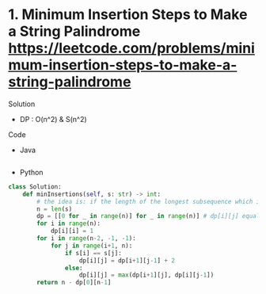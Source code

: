 # 1. Minimum Insertion Steps to Make a String Palindrome https://leetcode.com/problems/minimum-insertion-steps-to-make-a-string-palindrome

Solution

- DP : O(n^2) & S(n^2)

Code

- Java

```java

```

- Python

```python
class Solution:
    def minInsertions(self, s: str) -> int:
        # the idea is: if the length of the longest subsequence which is a palindrome is x, then we only have to deal with the remaining (n-x) characters. and these (n-x) characters will always need (n-x) insertion to make them palindrome. so this problem is equivalent to find the longest palindrome subsequence in s
        n = len(s)
        dp = [[0 for _ in range(n)] for _ in range(n)] # dp[i][j] equals to the maximum length of palindrome subsequnce in s[i:j+1]
        for i in range(n):
            dp[i][i] = 1
        for i in range(n-2, -1, -1):
            for j in range(i+1, n):
                if s[i] == s[j]:
                    dp[i][j] = dp[i+1][j-1] + 2
                else:
                    dp[i][j] = max(dp[i+1][j], dp[i][j-1])
        return n - dp[0][n-1]
```
